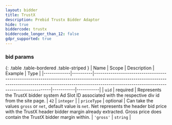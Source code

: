 ```yaml
---
layout: bidder
title: TrustX
description: Prebid Trustx Bidder Adaptor
hide: true
biddercode: trustx
biddercode_longer_than_12: false
gdpr_supported: true
---
```



### bid params

{: .table .table-bordered .table-striped }
| Name        | Scope    | Description                                                                                                                                                                                                         | Example   | Type      |
|-------------|----------|---------------------------------------------------------------------------------------------------------------------------------------------------------------------------------------------------------------------|-----------|-----------|
| `uid`       | required | Represents the TrustX bidder system Ad Slot ID associated with the respective div id from the site page.                                                                                                            | `42`      | `integer` |
| `priceType` | optional | Can take the values `gross` or `net`, default value is `net`. Net represents the header bid price with the TrustX header bidder margin already extracted. Gross price does contain the TrustX bidder margin within. | `'gross'` | `string`  |
